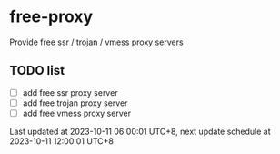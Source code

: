 
# free-proxy
Provide free ssr / trojan / vmess proxy servers


## TODO list
- [ ] add free ssr proxy server
- [ ] add free trojan proxy server
- [ ] add free vmess proxy server

Last updated at 2023-10-11 06:00:01 UTC+8, next update schedule at 2023-10-11 12:00:01 UTC+8

